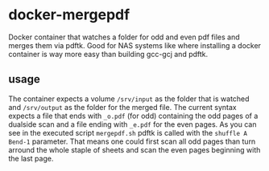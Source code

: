# docker-mergepdf
Docker container that watches a folder for odd and even pdf files and merges them via pdftk. Good for NAS systems like where installing a docker container is way more easy than building gcc-gcj and pdftk.

## usage
The container expects a volume `/srv/input` as the folder that is watched and `/srv/output` as the folder for the merged file. The current syntax expects a file that ends with `_o.pdf` (for odd) containing the odd pages of a dualside scan and a file ending with `_e.pdf` for the even pages. As you can see in the executed script `mergepdf.sh` pdftk is called with the `shuffle A Bend-1` parameter. That means one could first scan all odd pages than turn arround the whole staple of sheets and scan the even pages beginning with the last page.
